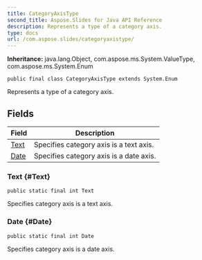```yaml
---
title: CategoryAxisType
second_title: Aspose.Slides for Java API Reference
description: Represents a type of a category axis.
type: docs
url: /com.aspose.slides/categoryaxistype/
---
```

**Inheritance:**
java.lang.Object, com.aspose.ms.System.ValueType, com.aspose.ms.System.Enum
```
public final class CategoryAxisType extends System.Enum
```

Represents a type of a category axis.
## Fields

| Field | Description |
| --- | --- |
| [Text](#Text) | Specifies category axis is a text axis. |
| [Date](#Date) | Specifies category axis is a date axis. |
### Text {#Text}
```
public static final int Text
```


Specifies category axis is a text axis.

### Date {#Date}
```
public static final int Date
```


Specifies category axis is a date axis.

